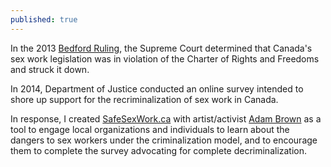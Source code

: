 ```yaml
---
published: true
---
```


In the 2013 [Bedford Ruling](http://www.cbc.ca/news/politics/supreme-court-strikes-down-canada-s-prostitution-laws-1.2471572), the Supreme Court determined that Canada's sex work legislation was in violation of the Charter of Rights and Freedoms and struck it down.

In 2014, Department of Justice conducted an online survey intended to shore up support for the recriminalization of sex work in Canada.

In response, I created [SafeSexWork.ca](http://safesexwork.ca) with artist/activist [Adam Brown](http://madanworb.com) as a tool to engage local organizations and individuals to learn about the dangers to sex workers under the criminalization model, and to encourage them to complete the survey advocating for complete decriminalization.
